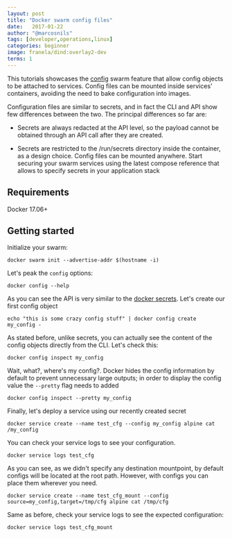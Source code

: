 ```yaml
---
layout: post
title: "Docker swarm config files"
date:   2017-01-22
author: "@marcosnils"
tags: [developer,operations,linux]
categories: beginner
image: franela/dind:overlay2-dev
terms: 1
---
```


This tutorials showcases the [config](https://github.com/moby/moby/pull/32336) swarm feature that allow config objects to be attached to services. Config files can be mounted inside services' containers, avoiding the need to bake configuration into images.

Configuration files are similar to secrets, and in fact the CLI and API show few differences between the two. The principal differences so far are:

* Secrets are always redacted at the API level, so the payload cannot be obtained through an API call after they are created.

* Secrets are restricted to the /run/secrets directory inside the container, as a design choice. Config files can be mounted anywhere.
Start securing your swarm services using the latest compose reference that allows to specify secrets in your application stack

## Requirements

Docker 17.06+


## Getting started

Initialize your swarm:

```.term1
docker swarm init --advertise-addr $(hostname -i)
```

Let's peak the `config` options:

```.term1
docker config --help
```

As you can see the API is very similar to the [docker secrets](./2017-01-23-swarm-compose-secrets.markdown). Let's create our first config object

```.term1
echo "this is some crazy config stuff" | docker config create my_config -
```

As stated before, unlike secrets, you can actually see the content of the config objects directly from the CLI. Let's check this:


```.term1
docker config inspect my_config
```

Wait, what?, where's my config?. Docker hides the config information by default to prevent unnecessary large outputs; in order to display 
the config value the `--pretty` flag needs to added

```.term1
docker config inspect --pretty my_config
```

Finally, let's deploy a service using our recently created secret

```.term1
docker service create --name test_cfg --config my_config alpine cat /my_config
```

You can check your service logs to see your configuration.

```.term1
docker service logs test_cfg
```

As you can see, as we didn't specify any destination mountpoint, by default configs will be located at the root path. However, with configs
you can place them wherever you need.

```.term1
docker service create --name test_cfg_mount --config source=my_config,target=/tmp/cfg alpine cat /tmp/cfg
```
Same as before, check your service logs to see the expected configuration:

```.term1
docker service logs test_cfg_mount
```




